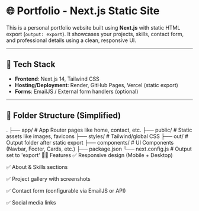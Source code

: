 # 🌐 Portfolio - Next.js Static Site

This is a personal portfolio website built using **Next.js** with static HTML export (`output: export`). It showcases your projects, skills, contact form, and professional details using a clean, responsive UI.

---

## 🚀 Tech Stack

- **Frontend**: Next.js 14, Tailwind CSS
- **Hosting/Deployment**: Render, GitHub Pages, Vercel (static export)
- **Forms**: EmailJS / External form handlers (optional)

---

## 📁 Folder Structure (Simplified)

.
├── app/ # App Router pages like home, contact, etc.
├── public/ # Static assets like images, favicons
├── styles/ # Tailwind/global CSS
├── out/ # Output folder after static export
├── components/ # UI Components (Navbar, Footer, Cards, etc.)
├── package.json
└── next.config.js # Output set to 'export'
🧑‍💻 Features
✅ Responsive design (Mobile + Desktop)

✅ About & Skills sections

✅ Project gallery with screenshots

✅ Contact form (configurable via EmailJS or API)

✅ Social media links
